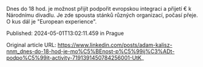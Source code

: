 Dnes do 18 hod. je možnost přijít podpořit evropskou integraci a přijetí € k Národnímu divadlu. Je zde spousta stánků různých organizací, počasí přeje. O kus dál je "European experience".


Published: 2024-05-01T13:02:11.459 in Prague

Original article URL: https://www.linkedin.com/posts/adam-kalisz-nnm_dnes-do-18-hod-je-mo%C5%BEnost-p%C5%99ij%C3%ADt-podpo%C5%99it-activity-7191391450784256001-UtK_

[](./media/eu-integration-1.jpeg)[](./media/eu-integration-2.jpeg)